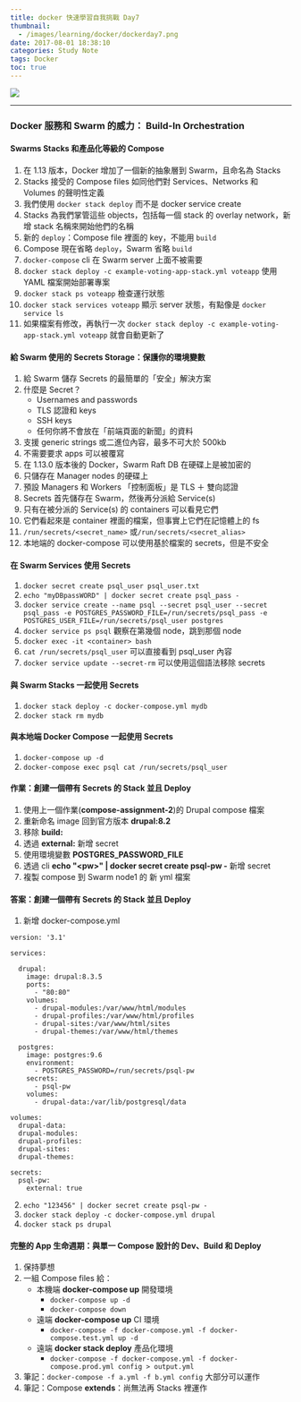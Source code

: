 ```yaml
---
title: docker 快速學習自我挑戰 Day7
thumbnail:
  - /images/learning/docker/dockerday7.png
date: 2017-08-01 18:38:10
categories: Study Note
tags: Docker
toc: true
---
```

<img src="/images/learning/docker/dockerday7.png">

***
### Docker 服務和 Swarm 的威力： Build-In Orchestration
#### Swarms Stacks 和產品化等級的 Compose
1. 在 1.13 版本，Docker 增加了一個新的抽象層到 Swarm，且命名為 Stacks
2. Stacks 接受的 Compose files 如同他們對 Services、Networks 和 Volumes 的聲明性定義
3. 我們使用 `docker stack deploy` 而不是 docker service create
4. Stacks 為我們掌管這些 objects，包括每一個 stack 的 overlay network，新增 stack 名稱來開始他們的名稱
5. 新的 `deploy`：Compose file 裡面的 key，不能用 `build`
6. Compose 現在省略 `deploy`，Swarm 省略 `build`
7. `docker-compose` cli 在 Swarm server 上面不被需要
8. `docker stack deploy -c example-voting-app-stack.yml voteapp` 使用 YAML 檔案開始部署專案
9. `docker stack ps voteapp` 檢查運行狀態
10. `docker stack services voteapp` 顯示 server 狀態，有點像是 `docker service ls`
11. 如果檔案有修改，再執行一次 `docker stack deploy -c example-voting-app-stack.yml voteapp` 就會自動更新了
#### 給 Swarm 使用的 Secrets Storage：保護你的環境變數
1. 給 Swarm 儲存 Secrets 的最簡單的「安全」解決方案 
2. 什麼是 Secret？
    - Usernames and passwords
    - TLS 認證和 keys
    - SSH keys
    - 任何你將不會放在「前端頁面的新聞」的資料
3. 支援 generic strings 或二進位內容，最多不可大於 500kb
4. 不需要要求 apps 可以被覆寫
5. 在 1.13.0 版本後的 Docker，Swarm Raft DB 在硬碟上是被加密的
6. 只儲存在 Manager nodes 的硬碟上
7. 預設 Managers 和 Workers 「控制面板」是 TLS ＋ 雙向認證
8. Secrets 首先儲存在 Swarm，然後再分派給 Service(s)
9. 只有在被分派的 Service(s) 的 containers 可以看見它們
10. 它們看起來是 container 裡面的檔案，但事實上它們在記憶體上的 fs
11. `/run/secrets/<secret_name>` 或`/run/secrets/<secret_alias>`
12. 本地端的 docker-compose 可以使用基於檔案的 secrets，但是不安全
#### 在 Swarm Services 使用 Secrets
1. `docker secret create psql_user psql_user.txt`
2. `echo "myDBpassWORD" | docker secret create psql_pass -`
3. `docker service create --name psql --secret psql_user --secret psql_pass -e POSTGRES_PASSWORD_FILE=/run/secrets/psql_pass -e POSTGRES_USER_FILE=/run/secrets/psql_user postgres`
4. `docker service ps psql` 觀察在第幾個 node，跳到那個 node
5. `docker exec -it <container> bash`
6. `cat /run/secrets/psql_user` 可以直接看到 psql_user 內容
7. `docker service update --secret-rm` 可以使用這個語法移除 secrets
#### 與 Swarm Stacks 一起使用 Secrets
1. `docker stack deploy -c docker-compose.yml mydb`
2. `docker stack rm mydb`
#### 與本地端 Docker Compose 一起使用 Secrets
1. `docker-compose up -d`
2. `docker-compose exec psql cat /run/secrets/psql_user`
#### 作業：創建一個帶有 Secrets 的 Stack 並且 Deploy
1. 使用上一個作業(**compose-assignment-2**)的 Drupal compose 檔案
2. 重新命名 image 回到官方版本 **drupal:8.2**
3. 移除 **build:**
4. 透過 **external:** 新增 secret
5. 使用環境變數 **POSTGRES_PASSWORD_FILE**
6. 透過 cli **echo "\<pw\>" | docker secret create psql-pw -** 新增 secret
7. 複製 compose 到 Swarm node1 的 新 yml 檔案
#### 答案：創建一個帶有 Secrets 的 Stack 並且 Deploy
1. 新增 docker-compose.yml
```
version: '3.1'

services:

  drupal:
    image: drupal:8.3.5
    ports:
      - "80:80"
    volumes:
      - drupal-modules:/var/www/html/modules
      - drupal-profiles:/var/www/html/profiles
      - drupal-sites:/var/www/html/sites
      - drupal-themes:/var/www/html/themes

  postgres:
    image: postgres:9.6
    environment:
      - POSTGRES_PASSWORD=/run/secrets/psql-pw
    secrets:
      - psql-pw
    volumes:
      - drupal-data:/var/lib/postgresql/data

volumes:
  drupal-data:
  drupal-modules:
  drupal-profiles:
  drupal-sites:
  drupal-themes:

secrets:
  psql-pw:
    external: true
```
2. `echo "123456" | docker secret create psql-pw -`
3. `docker stack deploy -c docker-compose.yml drupal`
4. `docker stack ps drupal`
#### 完整的 App 生命週期：與單一 Compose 設計的 Dev、Build 和 Deploy
1. 保持夢想
2. 一組 Compose files 給：
    - 本機端 **docker-compose up** 開發環境
        - `docker-compose up -d`
        - `docker-compose down`
    - 遠端 **docker-compose up** CI 環境
        - `docker-compose -f docker-compose.yml -f docker-compose.test.yml up -d`
    - 遠端 **docker stack deploy** 產品化環境
        - `docker-compose -f docker-compose.yml -f docker-compose.prod.yml config > output.yml`
3. 筆記：`docker-compose -f a.yml -f b.yml config` 大部分可以運作
4. 筆記：Compose **extends**：尚無法再 Stacks 裡運作